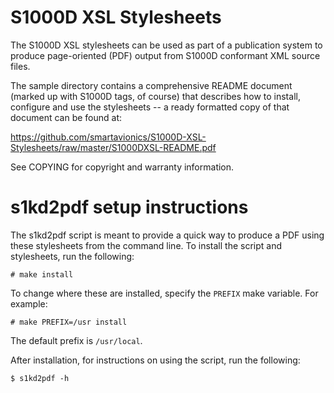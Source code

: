 # S1000D XSL Stylesheets

The S1000D XSL stylesheets can be used as part of a publication system to produce
page-oriented (PDF) output from S1000D conformant XML source files.

The sample directory contains a comprehensive README document (marked up with S1000D tags,
of course) that describes how to install, configure and use the stylesheets -- a ready 
formatted copy of that document can be found at:

https://github.com/smartavionics/S1000D-XSL-Stylesheets/raw/master/S1000DXSL-README.pdf

See COPYING for copyright and warranty information.

# s1kd2pdf setup instructions

The s1kd2pdf script is meant to provide a quick way to produce a PDF
using these stylesheets from the command line. To install the script
and stylesheets, run the following:

```
# make install
```

To change where these are installed, specify the `PREFIX` make variable. For example:

```
# make PREFIX=/usr install
```

The default prefix is `/usr/local`.

After installation, for instructions on using the script, run the following:

```
$ s1kd2pdf -h
```
